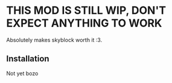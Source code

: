 # THIS MOD IS STILL WIP, DON'T EXPECT ANYTHING TO WORK

Absolutely makes skyblock worth it :3.

## Installation

Not yet bozo
